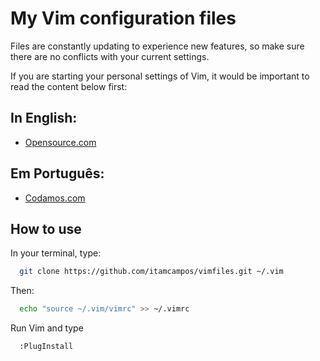 # My Vim configuration files

Files are constantly updating to experience new features, so make sure there are no conflicts with your current settings.

If you are starting your personal settings of Vim, it would be important to read the content below first:

## In English:

 - [Opensource.com](https://opensource.com/article/19/3/getting-started-vim)

## Em Português:

 - [Codamos.com](https://codamos.com.br/vim-basico)
   
## How to use

In your terminal, type:

```bash
  git clone https://github.com/itamcampos/vimfiles.git ~/.vim
```

Then:

```bash
  echo "source ~/.vim/vimrc" >> ~/.vimrc
```

Run Vim and type

```bash
  :PlugInstall
```
